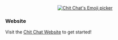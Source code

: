 <meta name="google-site-verification" content="ju9HkWtc_ESXLhJ6MZgnbfw0a9gQbrUFljCIrrMy2_A" />

<div align="center">
  <a href="https://ngx-chitchat.netlify.app">
    <img src="https://ngx-chitchat.netlify.app/img/library-preview.png" alt="Chit Chat's Emoji picker">
  </a>
</div>

### Website

Visit the [Chit Chat Website](https://ngx-chitchat.netlify.app) to get started!
